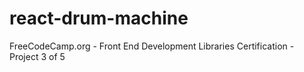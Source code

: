 # react-drum-machine
 FreeCodeCamp.org - Front End Development Libraries Certification - Project 3 of 5

